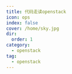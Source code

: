 ```yaml
---
title: 代码走读openstack
icon: ops 
index: false
cover: /home/sky.jpg
dir:
  order: 1
category:
  - openstack
tag:
  - openstack
---
```



 <Catalog/>